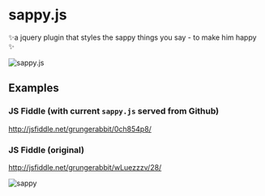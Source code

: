 # sappy.js
✨a jquery plugin that styles the sappy things you say - to make him happy ✨

![sappy.js](https://pbs.twimg.com/media/CSB_-owWwAALQhu.png:large)

## Examples

### JS Fiddle (with current `sappy.js` served from Github)

http://jsfiddle.net/grungerabbit/0ch854p8/

### JS Fiddle (original)

http://jsfiddle.net/grungerabbit/wLuezzzv/28/

![sappy](http://i59.tinypic.com/25k6jw7.png)
